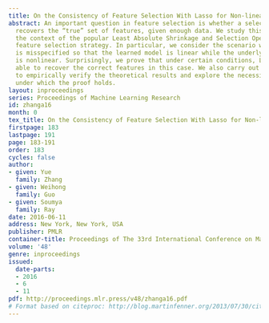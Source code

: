 ```yaml
---
title: On the Consistency of Feature Selection With Lasso for Non-linear Targets
abstract: An important question in feature selection is whether a selection strategy
  recovers the “true” set of features, given enough data. We study this question in
  the context of the popular Least Absolute Shrinkage and Selection Operator (Lasso)
  feature selection strategy. In particular, we consider the scenario when the model
  is misspecified so that the learned model is linear while the underlying real target
  is nonlinear. Surprisingly, we prove that under certain conditions, Lasso is still
  able to recover the correct features in this case. We also carry out numerical studies
  to empirically verify the theoretical results and explore the necessity of the conditions
  under which the proof holds.
layout: inproceedings
series: Proceedings of Machine Learning Research
id: zhanga16
month: 0
tex_title: On the Consistency of Feature Selection With Lasso for Non-linear Targets
firstpage: 183
lastpage: 191
page: 183-191
order: 183
cycles: false
author:
- given: Yue
  family: Zhang
- given: Weihong
  family: Guo
- given: Soumya
  family: Ray
date: 2016-06-11
address: New York, New York, USA
publisher: PMLR
container-title: Proceedings of The 33rd International Conference on Machine Learning
volume: '48'
genre: inproceedings
issued:
  date-parts:
  - 2016
  - 6
  - 11
pdf: http://proceedings.mlr.press/v48/zhanga16.pdf
# Format based on citeproc: http://blog.martinfenner.org/2013/07/30/citeproc-yaml-for-bibliographies/
---
```

